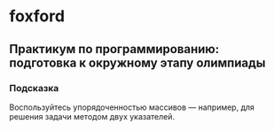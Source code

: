 # foxford
## Практикум по программированию: подготовка к окружному этапу олимпиады ##
### Подсказка ###
Воспользуйтесь упорядоченностью массивов — например, для решения задачи методом двух указателей.

